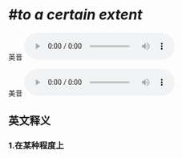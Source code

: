 # ***\#to a certain extent*** 
英音
<audio src="./media/to a certain extent1_AAC.aac" controls="controls"></audio>

美音
<audio src="./media/to a certain extent2_AAC.aac" controls="controls"></audio>



  

英文释义
---
### 1.**在某种程度上**  


